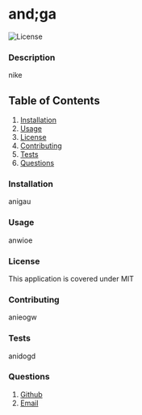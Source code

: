 
# and;ga

![License](https://img.shields.io/badge/License-MIT-yellow.svg)

### Description
nike
    
## Table of Contents
1. [Installation](#installation)
2. [Usage](#usage)
3. [License](#license)
4. [Contributing](#contributing)
5. [Tests](#tests)
6. [Questions](#questions)

### Installation
anigau

### Usage
anwioe 

### License 

This application is covered under MIT


### Contributing 
anieogw

### Tests
anidogd

### Questions
1. [Github](ajdga)
2. [Email](nwiew)
    
    